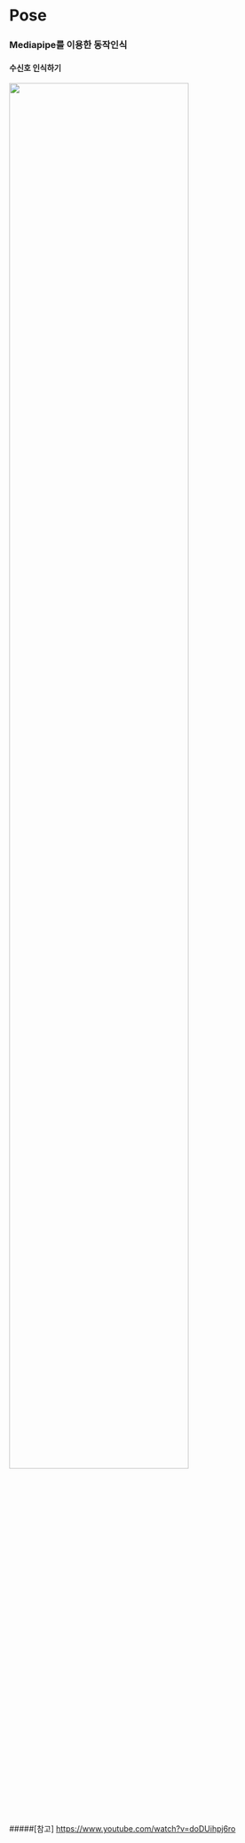# Pose
### Mediapipe를 이용한 동작인식
#### 수신호 인식하기
<img width="80%" src="https://user-images.githubusercontent.com/110520273/202902919-19402148-b1d5-4925-aec1-a06eded3135e.gif"/>


#####[참고] https://www.youtube.com/watch?v=doDUihpj6ro
